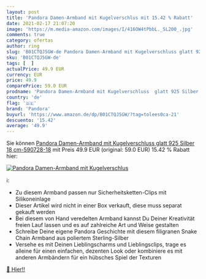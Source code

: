 ```yaml
---
layout: post
title: 'Pandora Damen-Armband mit Kugelverschlus mit 15.42 % Rabatt'
date: 2021-02-17 21:07:20
image: 'https://m.media-amazon.com/images/I/416OW4tPbbL._SL200_.jpg'
comments: true
category: ofertas
author: ring
slug: 'B01CTQJ5GW-de Pandora Damen-Armband mit Kugelverschluss glatt 925 Silber...'
sku: 'B01CTQJ5GW-de'
tags: [  ]
actualPrice: 49.9 EUR
currency: EUR
price: 49.9
comparePrice: 59.0 EUR
prodname: 'Pandora Damen-Armband mit Kugelverschluss  glatt 925 Silber 18 cm-590728-18'
country: 'de'
flag: '🇩🇪'
brand: 'Pandora'
buyurl: 'https://www.amazon.de/dp/B01CTQJ5GW/?tag=tolees0ca-21'
descuento: '15.42'
average: '49.9'
---
```


Sie können [Pandora Damen-Armband mit Kugelverschluss  glatt 925 Silber 18 cm-590728-18](https://www.amazon.de/dp/B01CTQJ5GW/?tag=tolees0ca-21) mit Preis 49.9 EUR (original: 59.0 EUR) 15.42 % Rabatt hier:

[![Pandora Damen-Armband mit Kugelverschlus](https://m.media-amazon.com/images/I/416OW4tPbbL._SL200_.jpg)](https://www.amazon.de/dp/B01CTQJ5GW/?tag=tolees0ca-21)

ℹ️:

- Zu diesem Armband passen nur Sicherheitsketten-Clips mit Silikoneinlage
- Dieser Artikel wird nicht in einer Box verkauft, diese muss separat gekauft werden
- Bei diesem von Hand veredelten Armband kannst Du Deiner Kreativität freien Lauf lassen und es auf zahlreiche Art und Weise gestalten
- Schreibe Deine eigene Pandora Geschichte mit diesem filigranen Snake Chain Armband aus poliertem Sterling-Silber
- Versehe es mit Deinen Lieblingscharms und Lieblingsclips, trage es alleine für einen einfachen, dezenten Look oder kombiniere es mit anderen Armbändern für ein hübsches Spiel der Texturen

[🛒 Hier!!](https://www.amazon.de/dp/B01CTQJ5GW/?tag=tolees0ca-21)
